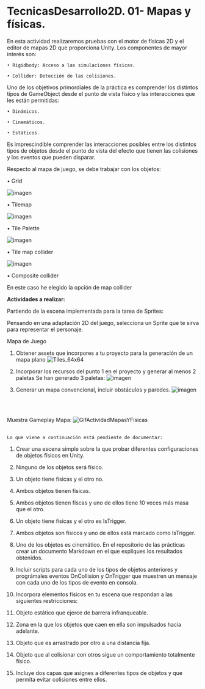 # TecnicasDesarrollo2D. 01- Mapas y físicas.

En esta actividad realizaremos pruebas con el motor de físicas 2D y el editor de mapas 2D que proporciona Unity. Los componentes de mayor interés son:

    • Rigidbody: Acceso a las simulaciones físicas. 
    
    • Collider: Detección de las colisiones. 
    
Uno de los objetivos primordiales de la práctica es comprender los distintos tipos de GameObject desde el punto de vista físico y las interacciones que les están permitidas:

    • Dinámicos. 
    
    • Cinemáticos. 
    
    • Estáticos. 
    
Es imprescindible comprender las interacciones posibles entre los distintos tipos de objetos desde el punto de vista del efecto que tienen las colisiones y los eventos que pueden disparar.

Respecto al mapa de juego, se debe trabajar con los objetos:

• Grid

![imagen](https://user-images.githubusercontent.com/92461845/144261360-df4ab90a-14e9-49cf-a5ea-5dcec6fee537.png)

• Tilemap

![imagen](https://user-images.githubusercontent.com/92461845/144261435-c13174a7-2b7b-4efc-b387-c2e1de82a222.png)

• Tile Palette

![imagen](https://user-images.githubusercontent.com/92461845/144261808-9549368d-aefe-43f9-8dae-c1781f75039c.png)

• Tile map collider

![imagen](https://user-images.githubusercontent.com/92461845/144261977-78b796d2-763c-4df4-b4e4-c851f006bdce.png)

• Composite collider

En este caso he elegido la opción de map collider
    
    
    
<strong>Actividades a realizar:</strong>

Partiendo de la escena implementada para la tarea de Sprites:

Pensando en una adaptación 2D del juego, selecciona un Sprite que te sirva para representar el personaje. 

Mapa de Juego

1. Obtener assets que incorpores a tu proyecto para la generación de un mapa plano
    ![Tiles_64x64](https://user-images.githubusercontent.com/92461845/144262435-e4a5f60e-b400-4859-8c18-b1d15c007118.png)

2. Incorporar los recursos del punto 1 en el proyecto y generar al menos 2 paletas
    Se han generado 3 paletas:
    ![imagen](https://user-images.githubusercontent.com/92461845/144261834-b51852df-69e2-478e-91c7-5b55165228ef.png)

3. Generar un mapa convencional, incluir obstáculos y paredes.
    ![imagen](https://user-images.githubusercontent.com/92461845/144262191-0d04ae09-6462-4669-875e-c81ff2cbdd42.png)

 
</br>
</br>

Muestra Gameplay Mapa:
![GifActividadMapasYFisicas](https://user-images.githubusercontent.com/92461845/144260361-9483387e-7c8f-4c65-9983-9f1debc54f30.gif)   
</br>
    
    
    
    
    
    Lo que viene a continuación está pendiente de documentar:
1. Crear una escena simple sobre la que probar diferentes configuraciones de objetos físicos en Unity. 
    
1. Ninguno de los objetos será físico. 
2. Un objeto tiene físicas y el otro no.
3. Ambos objetos tienen físicas.
4. Ambos objetos tienen físcas y uno de ellos tiene 10 veces más masa que el otro.
5. Un objeto tiene físicas y el otro es IsTrigger.
6. Ambos objetos son físicos y uno de ellos está marcado como IsTrigger.
7. Uno de los objetos es cinemático.
En el repositorio de las prácticas crear un documento Markdown en el que expliques los resultados obtenidos.


2. Incluir scripts para cada uno de los tipos de objetos anteriores y prográmales eventos OnCollision y OnTrigger que muestren un mensaje con cada uno de los tipos de evento en consola. 


3. Incorpora elementos físicos en tu escena que respondan a las siguientes restricciones:
1. Objeto estático que ejerce de barrera infranqueable. 
2. Zona en la que los objetos que caen en ella son impulsados hacia adelante. 
3. Objeto que es arrastrado por otro a una distancia fija. 
4. Objeto que al colisionar con otros sigue un comportamiento totalmente físico.
5. Incluye dos capas que asignes a diferentes tipos de objetos y que permita evitar colisiones entre ellos.




